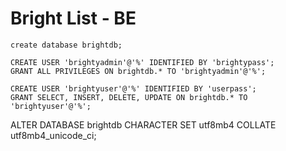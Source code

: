 # Bright List - BE
```
create database brightdb;

CREATE USER 'brightyadmin'@'%' IDENTIFIED BY 'brightypass';
GRANT ALL PRIVILEGES ON brightdb.* TO 'brightyadmin'@'%';

CREATE USER 'brightyuser'@'%' IDENTIFIED BY 'userpass';
GRANT SELECT, INSERT, DELETE, UPDATE ON brightdb.* TO 'brightyuser'@'%';
```

ALTER DATABASE brightdb CHARACTER SET utf8mb4 COLLATE utf8mb4_unicode_ci;
